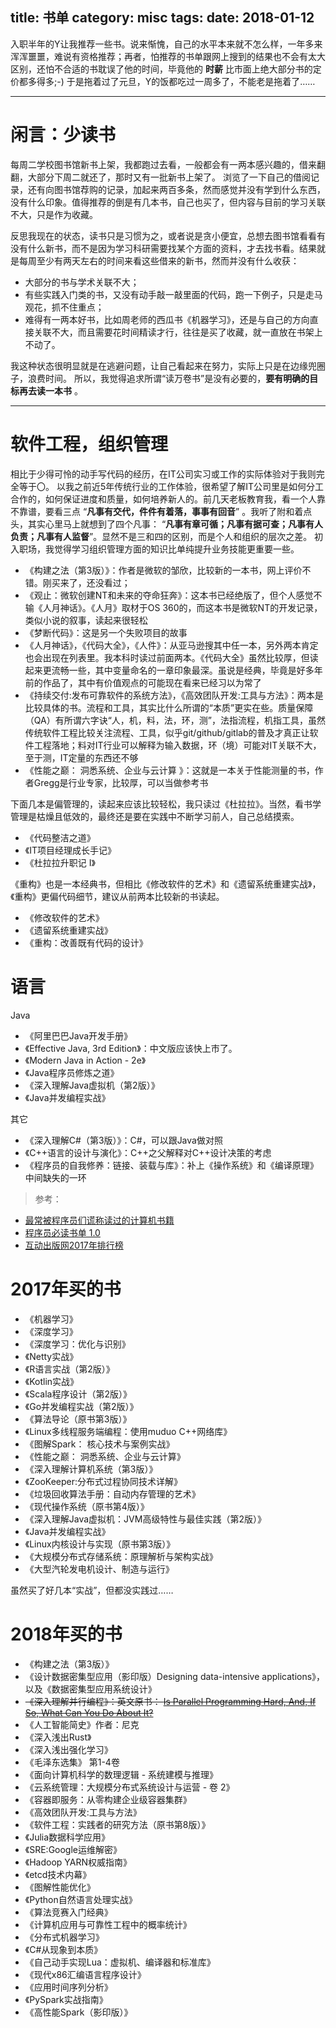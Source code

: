 title: 书单
category: misc
tags:
date: 2018-01-12
---

入职半年的Y让我推荐一些书。说来惭愧，自己的水平本来就不怎么样，一年多来浑浑噩噩，难说有资格推荐；再者，怕推荐的书单跟网上搜到的结果也不会有太大区别，还怕不合适的书耽误了他的时间，毕竟他的 **时薪** 比市面上绝大部分书的定价都多得多;-)
于是拖着过了元旦，Y的饭都吃过一周多了，不能老是拖着了……

<!--more-->

---

# 闲言：少读书
每周二学校图书馆新书上架，我都跑过去看，一般都会有一两本感兴趣的，借来翻翻，大部分下周二就还了，那时又有一批新书上架了。
浏览了一下自己的借阅记录，还有向图书馆荐购的记录，加起来两百多条，然而感觉并没有学到什么东西，没有什么印象。值得推荐的倒是有几本书，自己也买了，但内容与目前的学习关联不大，只是作为收藏。

反思我现在的状态，读书只是习惯为之，或者说是贪小便宜，总想去图书馆看看有没有什么新书，而不是因为学习科研需要找某个方面的资料，才去找书看。结果就是每周至少有两天左右的时间来看这些借来的新书，然而并没有什么收获：
+ 大部分的书与学术关联不大；
+ 有些实践入门类的书，又没有动手敲一敲里面的代码，跑一下例子，只是走马观花，抓不住重点；
+ 难得有一两本好书，比如周老师的西瓜书《机器学习》，还是与自己的方向直接关联不大，而且需要花时间精读才行，往往是买了收藏，就一直放在书架上不动了。

我这种状态很明显就是在逃避问题，让自己看起来在努力，实际上只是在边缘兜圈子，浪费时间。
所以，我觉得追求所谓“读万卷书”是没有必要的，**要有明确的目标再去读一本书** 。

-----

# 软件工程，组织管理
相比于少得可怜的动手写代码的经历，在IT公司实习或工作的实际体验对于我则完全等于〇。
以我之前近5年传统行业的工作体验，很希望了解IT公司里是如何分工合作的，如何保证进度和质量，如何培养新人的。前几天老板教育我，看一个人靠不靠谱，要看三点 “**凡事有交代，件件有着落，事事有回音**” 。我听了附和着点头，其实心里马上就想到了四个凡事： “**凡事有章可循；凡事有据可查；凡事有人负责；凡事有人监督**”。显然不是三和四的区别，而是个人和组织的层次之差。
初入职场，我觉得学习组织管理方面的知识比单纯提升业务技能更重要一些。

+ 《构建之法（第3版）》：作者是微软的邹欣，比较新的一本书，网上评价不错。刚买来了，还没看过；
+ 《观止：微软创建NT和未来的夺命狂奔》：这本书已经绝版了，但个人感觉不输《人月神话》。《人月》取材于OS 360的，而这本书是微软NT的开发记录，类似小说的叙事，读起来很轻松
+ 《梦断代码》：这是另一个失败项目的故事
+ 《人月神话》，《代码大全》，《人件》：从亚马逊搜其中任一本，另外两本肯定也会出现在列表里。我本科时读过前面两本。《代码大全》虽然比较厚，但读起来更流畅一些，其中变量命名的一章印象最深。虽说是经典，毕竟是好多年前的作品了，其中有价值观点的可能现在看来已经习以为常了
+ 《持续交付:发布可靠软件的系统方法》，《高效团队开发:工具与方法》：两本是比较具体的书。流程和工具，其实比什么所谓的“本质”更实在些。质量保障（QA）有所谓六字诀“人，机，料，法，环，测”，法指流程，机指工具，虽然传统软件工程比较关注流程、工具，似乎git/github/gitlab的普及才真正让软件工程落地；料对IT行业可以解释为输入数据，环（境）可能对IT关联不大，至于测，IT定量的东西还不够
+ 《性能之巅： 洞悉系统、企业与云计算 》：这就是一本关于性能测量的书，作者Gregg是行业专家，比较厚，可以当做参考书


下面几本是偏管理的，读起来应该比较轻松，我只读过《杜拉拉》。当然，看书学管理是枯燥且低效的，最终还是要在实践中不断学习前人，自己总结摸索。
+ 《代码整洁之道》
+ 《IT项目经理成长手记》
+ 《杜拉拉升职记 I》


《重构》也是一本经典书，但相比《修改软件的艺术》和《遗留系统重建实战》，《重构》更偏代码细节，建议从前两本比较新的书读起。
+ 《修改软件的艺术》
+ 《遗留系统重建实战》
+ 《重构：改善既有代码的设计》


# 语言
Java
+ 《阿里巴巴Java开发手册》
+ 《Effective Java, 3rd Edition》：中文版应该快上市了。
+ 《Modern Java in Action - 2e》
+ 《Java程序员修炼之道》
+ 《深入理解Java虚拟机（第2版）》
+ 《Java并发编程实战》

其它
+ 《深入理解C#（第3版）》：C#，可以跟Java做对照
+ 《C++语言的设计与演化》：C++之父解释对C++设计决策的考虑
+ 《程序员的自我修养：链接、装载与库》：补上《操作系统》和《编译原理》中间缺失的一环

> 参考：
+ [最常被程序员们谎称读过的计算机书籍](http://www.vaikan.com/books-programmers-dont-really-read/)
+ [程序员必读书单 1.0](http://lucida.me/blog/developer-reading-list/)
+ [互动出版网2017年排行榜](http://product.china-pub.com/cache/rank3/sale/year/rank_year_2017_59_1.html)

# 2017年买的书

+ 《机器学习》
+ 《深度学习》
+ 《深度学习：优化与识别》
+ 《Netty实战》
+ 《R语言实战（第2版）》
+ 《Kotlin实战》
+ 《Scala程序设计（第2版）》
+ 《Go并发编程实战（第2版）》
+ 《算法导论（原书第3版）》
+ 《Linux多线程服务端编程：使用muduo C++网络库》
+ 《图解Spark： 核心技术与案例实战》
+ 《性能之巅： 洞悉系统、企业与云计算》
+ 《深入理解计算机系统（第3版）》
+ 《ZooKeeper:分布式过程协同技术详解》
+ 《垃圾回收算法手册：自动内存管理的艺术》
+ 《现代操作系统（原书第4版）》
+ 《深入理解Java虚拟机：JVM高级特性与最佳实践（第2版）》
+ 《Java并发编程实战》
+ 《Linux内核设计与实现（原书第3版）》
+ 《大规模分布式存储系统：原理解析与架构实战》
+ 《大型汽轮发电机设计、制造与运行》

虽然买了好几本“实战”，但都没实践过……


# 2018年买的书
+ 《构建之法（第3版）》
+ 《设计数据密集型应用（影印版）Designing data-intensive applications》，以及《数据密集型应用系统设计》
+ <del>《深入理解并行编程》：英文原书： [Is Parallel Programming Hard, And, If So, What Can You Do About It?](https://www.kernel.org/pub/linux/kernel/people/paulmck/perfbook/perfbook.html) </del>
+ 《人工智能简史》作者：尼克
+ 《深入浅出Rust》
+ 《深入浅出强化学习》
+ 《毛泽东选集》 第1-4卷
+ 《面向计算机科学的数理逻辑 - 系统建模与推理》
+ 《云系统管理：大规模分布式系统设计与运营 - 卷 2》
+ 《容器即服务：从零构建企业级容器集群》
+ 《高效团队开发:工具与方法》
+ 《软件工程：实践者的研究方法（原书第8版）》
+ 《Julia数据科学应用》
+ 《SRE:Google运维解密》 
+ 《Hadoop YARN权威指南》
+ 《etcd技术内幕》
+ 《图解性能优化》
+ 《Python自然语言处理实战》
+ 《算法竞赛入门经典》
+ 《计算机应用与可靠性工程中的概率统计》
+ 《分布式机器学习》
+ 《C#从现象到本质》
+ 《自己动手实现Lua：虚拟机、编译器和标准库》
+ 《现代x86汇编语言程序设计》
+ 《应用时间序列分析》
+ 《PySpark实战指南》
+ 《高性能Spark（影印版）》
